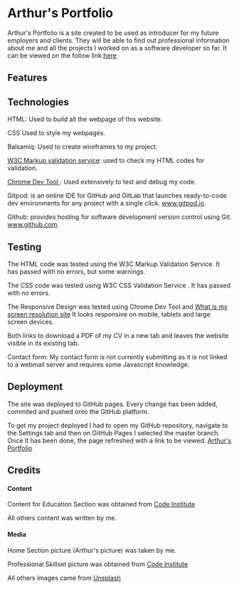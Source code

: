 # Arthur's Portfolio
Arthur's Portfolio is a site created to be used as introducer for my future employers and clients. They will be able to find out professional information about me and all the projects I worked on as a software developer so far. It can be viewed on the follow link:[here](https://arthurvguide.github.io/ms1-avg-personal-website/.) 
## Features


## Technologies
HTML: Used to build all the webpage of this website.

CSS Used to style my webpages.

Balsamiq: Used to create wireframes to my project.

[W3C Markup validation service](https://validator.w3.org/): used to check my HTML codes for validation.

[Chrome Dev Tool ](https://developers.google.com/web/tools/chrome-devtools.) : Used extensively to test and debug my code. 

Gitpod: is an online IDE for GitHub and GitLab that launches ready-to-code dev environments for any project with a single click. www.gitpod.io.

Github: provides hosting for software development version control using Git. www.github.com.
## Testing
The HTML code was tested using the W3C Markup Validation Service. It has passed with no errors, but some warnings. 

The CSS code was tested using  W3C CSS Validation Service . It has passed with no errors. 

The Responsive Design was tested using Chrome Dev Tool and [What is my screen resolution site](http://whatismyscreenresolution.net/multi-screen-test.) It looks responsive on mobile, tablets and large screen devices.

Both links to download a PDF of my CV in a new tab and leaves the website visible in its existing tab.

Contact form: My contact form is not currently submitting as it is not linked to a webmail server and requires some Javascript knowledge.
## Deployment
The site was deployed to GitHub pages. Every change has been added, commited and pushed onto the GitHub platform.

To get my project deployed I had to open my GitHub repository, navigate to the Settings tab and then on GitHub Pages I selected the master branch. Once It has been done, the page refreshed with a link to be viewed. [Arthur's Portfolio](https://arthurvguide.github.io/ms1-avg-personal-website/)

## Credits
#### Content
Content for Education Section was obtained from [Code Institute](https://codeinstitute.net/)

All others content was written by me.
#### Media
Home Section picture (Arthur's picture) was taken by me.

Professional Skillset picture was obtained from [Code Institute](https://codeinstitute.net/)

All others images came from [Unsplash](https://unsplash.com/.)

